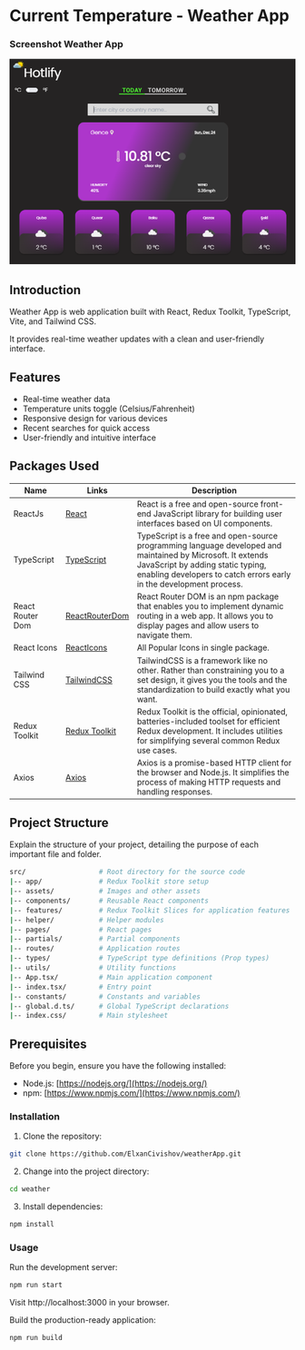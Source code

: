 # Current Temperature - Weather App

### Screenshot Weather App

![App Screenshot](./public/snapWeather.png)

## Introduction
Weather App is web application built with React, Redux Toolkit, TypeScript, Vite, and Tailwind CSS. 

It provides real-time weather updates with a clean and user-friendly interface.

## Features
- Real-time weather data
- Temperature units toggle (Celsius/Fahrenheit)
- Responsive design for various devices
- Recent searches for quick access
- User-friendly and intuitive interface



## Packages Used


| Name                  | Links | Description |
|-----------------------| ------| ----------- |
| ReactJs               | [React](https://reactjs.org/) | React is a free and open-source front-end JavaScript library for building user interfaces based on UI components.|
| TypeScript   | [TypeScript](https://www.typescriptlang.org/)  | TypeScript is a free and open-source programming language developed and maintained by Microsoft. It extends JavaScript by adding static typing, enabling developers to catch errors early in the development process.|
| React Router Dom      | [ReactRouterDom](https://reactrouter.com/en/main) | React Router DOM is an npm package that enables you to implement dynamic routing in a web app. It allows you to display pages and allow users to navigate them. |
| React Icons           | [ReactIcons](https://react-icons.github.io/react-icons/) | All Popular Icons in single package. |
| Tailwind CSS          | [TailwindCSS](https://tailwindcss.com/) | TailwindCSS is a framework like no other. Rather than constraining you to a set design, it gives you the tools and the standardization to build exactly what you want.|
| Redux Toolkit                    | [Redux Toolkit](https://redux-toolkit.js.org/) | Redux Toolkit is the official, opinionated, batteries-included toolset for efficient Redux development. It includes utilities for simplifying several common Redux use cases. |
| Axios   | [Axios](https://axios-http.com/) | Axios is a promise-based HTTP client for the browser and Node.js. It simplifies the process of making HTTP requests and handling responses. |



## Project Structure
Explain the structure of your project, detailing the purpose of each important file and folder.

 ```bash
src/                  # Root directory for the source code
|-- app/              # Redux Toolkit store setup
|-- assets/           # Images and other assets
|-- components/       # Reusable React components
|-- features/         # Redux Toolkit Slices for application features
|-- helper/           # Helper modules
|-- pages/            # React pages
|-- partials/         # Partial components
|-- routes/           # Application routes
|-- types/            # TypeScript type definitions (Prop types)
|-- utils/            # Utility functions
|-- App.tsx/          # Main application component
|-- index.tsx/        # Entry point
|-- constants/        # Constants and variables
|-- global.d.ts/      # Global TypeScript declarations
|-- index.css/        # Main stylesheet

```
## Prerequisites

Before you begin, ensure you have the following installed:

- Node.js: [https://nodejs.org/](https://nodejs.org/)
- npm: [https://www.npmjs.com/](https://www.npmjs.com/)

### Installation
 1. Clone the repository:
  ```bash
  git clone https://github.com/ElxanCivishov/weatherApp.git
  ```
 2. Change into the project directory:
 ```bash
 cd weather
 ```
 3. Install dependencies:
 ```bash
 npm install
 ```

### Usage

Run the development server:
 ```bash
 npm run start
 ```
Visit http://localhost:3000 in your browser.

Build the production-ready application:
 ```bash
npm run build
 ```



